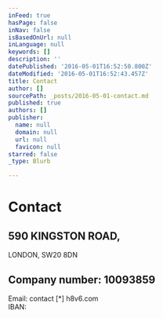 ```yaml
---
inFeed: true
hasPage: false
inNav: false
isBasedOnUrl: null
inLanguage: null
keywords: []
description: ''
datePublished: '2016-05-01T16:52:50.800Z'
dateModified: '2016-05-01T16:52:43.457Z'
title: Contact
author: []
sourcePath: _posts/2016-05-01-contact.md
published: true
authors: []
publisher:
  name: null
  domain: null
  url: null
  favicon: null
starred: false
_type: Blurb

---
```

# Contact

## 590 KINGSTON ROAD,   
LONDON, SW20 8DN

## Company number: 10093859  
Email: contact \[\*\] h8v6.com  
IBAN: